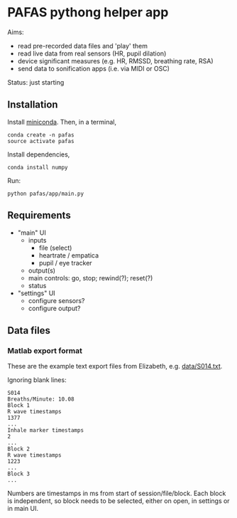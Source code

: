# PAFAS pythong helper app

Aims:
- read pre-recorded data files and 'play' them
- read live data from real sensors (HR, pupil dilation)
- device significant measures (e.g. HR, RMSSD, breathing rate, RSA)
- send data to sonification apps (i.e. via MIDI or OSC)

Status: just starting

## Installation

Install 
[miniconda](https://docs.conda.io/en/latest/miniconda.html).
Then, in a terminal, 
```
conda create -n pafas
source activate pafas
```
Install dependencies,
```
conda install numpy
```

Run:
```
python pafas/app/main.py
```


## Requirements

- "main" UI 
  - inputs
    - file (select)
    - heartrate / empatica
    - pupil / eye tracker
  - output(s)
  - main controls: go, stop; rewind(?); reset(?)
  - status
- "settings" UI 
  - configure sensors?
  - configure output?

## Data files

### Matlab export format

These are the example text export files from Elizabeth, e.g. 
[data/S014.txt](data/S014.txt).

Ignoring blank lines:
```
S014
Breaths/Minute: 10.08
Block 1
R wave timestamps
1377
...
Inhale marker timestamps
2
...
Block 2
R wave timestamps
1223
...
Block 3
...
```
Numbers are timestamps in ms from start of session/file/block.
Each block is independent, so block needs to be selected, either on open,
in settings or in main UI.
